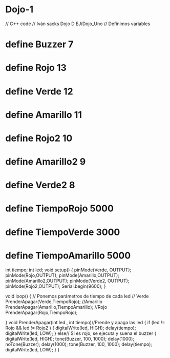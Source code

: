 # Dojo-1

// C++ code 
// Iván sacks Dojo D EJ/Dojo_Uno
// Definimos variables
# define Buzzer 7
# define Rojo 13
# define Verde 12
# define Amarillo 11
# define Rojo2 10
# define Amarillo2 9
# define Verde2 8
# define TiempoRojo 5000
# define TiempoVerde 3000
# define TiempoAmarillo 5000
int tiempo;
int led;
void setup()
{
  pinMode(Verde, OUTPUT);
  pinMode(Rojo,OUTPUT);
  pinMode(Amarillo,OUTPUT);
  pinMode(Amarillo2,OUTPUT);
  pinMode(Verde2, OUTPUT);
  pinMode(Rojo2,OUTPUT);
  Serial.begin(9600);
}

void loop()
{
 // Ponemos parámetros de tiempo de cada led
  // Verde
  PrenderApagar(Verde,TiempoRojo);
  //Amarillo	
  PrenderApagar(Amarillo,TiempoAmarillo);
  //Rojo
  PrenderApagar(Rojo,TiempoRojo);
  
}
void PrenderApagar(int led , int tiempo)//Prende y apaga las led
{
  if (led != Rojo && led != Rojo2 )
  {
  digitalWrite(led, HIGH);
  delay(tiempo);
  digitalWrite(led, LOW); 
  }
  else// Si es rojo, se ejecuta y suena el buzzer
  {
    digitalWrite(led, HIGH);
    tone(Buzzer, 100, 1000);
    delay(1000);
    noTone(Buzzer);
    delay(1000);
    tone(Buzzer, 100, 1000);
    delay(tiempo);
    digitalWrite(led, LOW); 
  }
}




